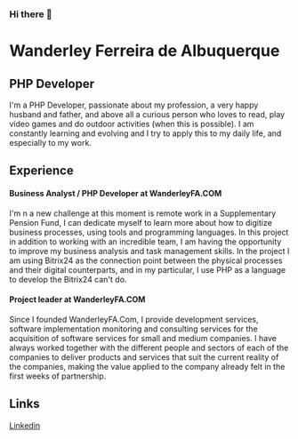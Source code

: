 ### Hi there 👋

<!--
**wanderleyfa/wanderleyfa** is a ✨ _special_ ✨ repository because its `README.md` (this file) appears on your GitHub profile.

Here are some ideas to get you started:

- 🔭 I’m currently working on ...
- 🌱 I’m currently learning ...
- 👯 I’m looking to collaborate on ...
- 🤔 I’m looking for help with ...
- 💬 Ask me about ...
- 📫 How to reach me: ...
- 😄 Pronouns: ...
- ⚡ Fun fact: ...
-->

# Wanderley Ferreira de Albuquerque
## PHP Developer

I'm a PHP Developer, passionate about my profession, a very happy husband and father, and above all a curious person who loves to read, play video games and do outdoor activities (when this is possible). I am constantly learning and evolving and I try to apply this to my daily life, and especially to my work. 

## Experience

#### Business Analyst / PHP Developer at WanderleyFA.COM

I'm n a new challenge at this moment is remote work in a Supplementary Pension Fund, I can dedicate myself to learn more about how to digitize business processes, using tools and programming languages.
In this project in addition to working with an incredible team, I am having the opportunity to improve my business analysis and task management skills.
In the project I am using Bitrix24 as the connection point between the physical processes and their digital counterparts, and in my particular, I use PHP as a language to develop the Bitrix24 can't do.

#### Project leader at WanderleyFA.COM

Since I founded WanderleyFA.Com, I provide development services, software implementation monitoring and consulting services for the acquisition of software services for small and medium companies. I have always worked together with the different people and sectors of each of the companies to deliver products and services that suit the current reality of the companies, making the value applied to the company already felt in the first weeks of partnership.

## Links
[Linkedin](https://www.linkedin.com/in/wanderleyfa/?locale=en_US)
